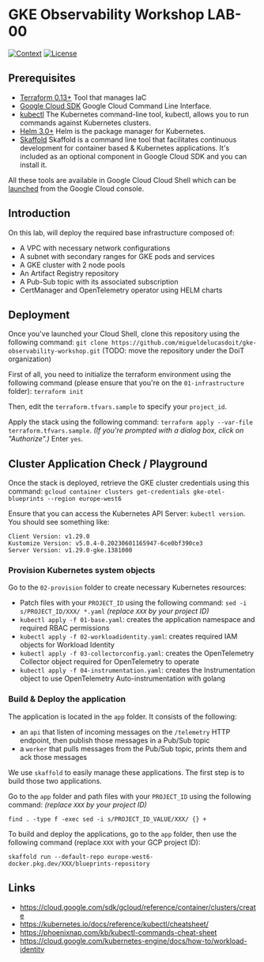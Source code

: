 # GKE Observability Workshop LAB-00

[![Context](https://img.shields.io/badge/GKE%20Observability%20Workshop-00-blue.svg)](#)
[![License](https://img.shields.io/badge/License-Apache%202.0-blue.svg)](https://opensource.org/licenses/Apache-2.0)

## Prerequisites

* [Terraform 0.13+](https://developer.hashicorp.com/terraform/downloads) Tool that manages IaC 
* [Google Cloud SDK](https://cloud.google.com/sdk/docs/install) Google Cloud Command Line Interface.
* [kubectl](https://kubernetes.io/docs/tasks/tools/install-kubectl-linux/) The Kubernetes command-line tool, kubectl, allows you to run commands against Kubernetes clusters.
* [Helm 3.0+](https://helm.sh/docs/) Helm is the package manager for Kubernetes.
* [Skaffold](https://skaffold.dev/) Skaffold is a command line tool that facilitates continuous development for container based & Kubernetes applications. It's included as an optional component in Google Cloud SDK and you can install it.

All these tools are available in Google Cloud Cloud Shell which can be [launched](https://cloud.google.com/shell/docs/launching-cloud-shell) from the Google Cloud console.

## Introduction
On this lab, will deploy the required base infrastructure composed of:
- A VPC with necessary network configurations
- A subnet with secondary ranges for GKE pods and services
- A GKE cluster with 2 node pools
- An Artifact Registry repository
- A Pub-Sub topic with its associated subscription
- CertManager and OpenTelemetry operator using HELM charts

## Deployment

Once you've launched your Cloud Shell, clone this repository using the following command: `git clone https://github.com/migueldelucasdoit/gke-observability-workshop.git` (TODO: move the repository under the DoiT organization)

First of all, you need to initialize the terraform environment using the following command (please ensure that you're on the `01-infrastructure` folder): `terraform init`

Then, edit the `terraform.tfvars.sample` to specify your `project_id`.

Apply the stack using the following command: `terraform apply --var-file terraform.tfvars.sample`. *(If you're prompted with a dialog box, click on "Authorize".)* Enter `yes`.

## Cluster Application Check / Playground
Once the stack is deployed, retrieve the GKE cluster credentials using this command: `gcloud container clusters get-credentials gke-otel-blueprints --region europe-west6`

Ensure that you can access the Kubernetes API Server: `kubectl version`. You should see something like:
```shell
Client Version: v1.29.0
Kustomize Version: v5.0.4-0.20230601165947-6ce0bf390ce3
Server Version: v1.29.0-gke.1381000
```

### Provision Kubernetes system objects

Go to the `02-provision` folder to create necessary Kubernetes resources:
- Patch files with your `PROJECT_ID` using the following command: `sed -i s/PROJECT_ID/XXX/ *.yaml` *(replace `XXX` by your project ID)*
- `kubectl apply -f 01-base.yaml`: creates the application namespace and required RBAC permissions 
- `kubectl apply -f 02-workloadidentity.yaml`: creates required IAM objects for Workload Identity
- `kubectl apply -f 03-collectorconfig.yaml`: creates the OpenTelemetry Collector object required for OpenTelemetry to operate
- `kubectl apply -f 04-instrumentation.yaml`: creates the Instrumentation object to use OpenTelemetry Auto-instrumentation with golang

### Build & Deploy the application

The application is located in the `app` folder. It consists of the following:
- an `api` that listen of incoming messages on the `/telemetry` HTTP endpoint, then publish those messages in a Pub/Sub topic
- a `worker` that pulls messages from the Pub/Sub topic, prints them and ack those messages

We use `skaffold` to easily manage these applications. The first step is to build those two applications.

Go to the `app` folder and path files with your `PROJECT_ID` using the following command:
*(replace `XXX` by your project ID)*
```shell
find . -type f -exec sed -i s/PROJECT_ID_VALUE/XXX/ {} +
```

To build and deploy the applications, go to the `app` folder, then use the following command (replace `XXX` with your GCP project ID): 
```shell
skaffold run --default-repo europe-west6-docker.pkg.dev/XXX/blueprints-repository
```

## Links

- https://cloud.google.com/sdk/gcloud/reference/container/clusters/create
- https://kubernetes.io/docs/reference/kubectl/cheatsheet/
- https://phoenixnap.com/kb/kubectl-commands-cheat-sheet
- https://cloud.google.com/kubernetes-engine/docs/how-to/workload-identity
